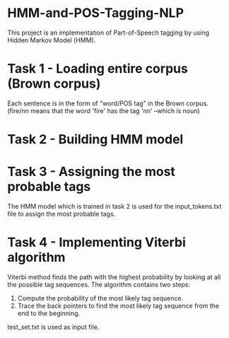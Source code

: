 # HMM-and-POS-Tagging-NLP

This project is an implementation of Part-of-Speech tagging by using Hidden Markov Model (HMM).

# Task 1 - Loading entire corpus (Brown corpus)

Each sentence is in the form of "word/POS tag" in the Brown corpus. (fire/nn means that the word 'fire' has the tag 'nn' –which is noun)

# Task 2 - Building HMM model

# Task 3 - Assigning the most probable tags

The HMM model which is trained in task 2 is used for the input_tokens.txt file to assign the most probable tags.

# Task 4 - Implementing Viterbi algorithm

Viterbi method finds the path with the highest probability by looking at all the possible tag sequences. The algorithm contains two steps:

1. Compute the probability of the most likely tag sequence.
2. Trace the back pointers to find the most likely tag sequence from the end to the beginning.

test_set.txt is used as input file.
